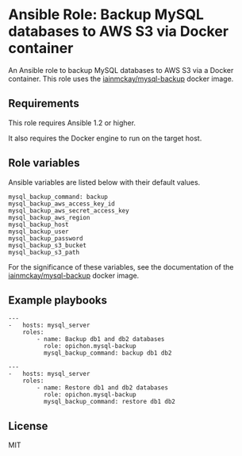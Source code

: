 # Ansible Role: Backup MySQL databases to AWS S3 via Docker container

An Ansible role to backup MySQL databases to AWS S3 via a Docker container. This role uses the [iainmckay/mysql-backup](https://hub.docker.com/r/iainmckay/mysql-backup/) docker image.

## Requirements

This role requires Ansible 1.2 or higher.

It also requires the Docker engine to run on the target host.

## Role variables

Ansible variables are listed below with their default values.

```
mysql_backup_command: backup
mysql_backup_aws_access_key_id
mysql_backup_aws_secret_access_key
mysql_backup_aws_region
mysql_backup_host
mysql_backup_user
mysql_backup_password
mysql_backup_s3_bucket
mysql_backup_s3_path
```

For the significance of these variables, see the documentation of the [iainmckay/mysql-backup](https://hub.docker.com/r/iainmckay/mysql-backup/) docker image.

## Example playbooks

```
---
- 	hosts: mysql_server
	roles:
		- name: Backup db1 and db2 databases
		  role: opichon.mysql-backup
		  mysql_backup_command: backup db1 db2
```

```
---
- 	hosts: mysql_server
	roles:
		- name: Restore db1 and db2 databases
		  role: opichon.mysql-backup
		  mysql_backup_command: restore db1 db2
```

## License

MIT


